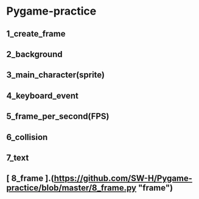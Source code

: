 # Pygame-practice
## 1_create_frame
## 2_background
## 3_main_character(sprite)
## 4_keyboard_event
## 5_frame_per_second(FPS)
## 6_collision
## 7_text
## [ 8_frame ].(https://github.com/SW-H/Pygame-practice/blob/master/8_frame.py "frame")
